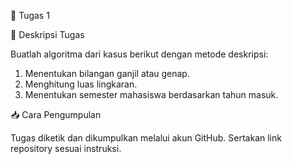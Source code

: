 📘 Tugas 1

📝 Deskripsi Tugas

Buatlah algoritma dari kasus berikut dengan metode deskripsi:

1. Menentukan bilangan ganjil atau genap.
2. Menghitung luas lingkaran.
3. Menentukan semester mahasiswa berdasarkan tahun masuk.

📥 Cara Pengumpulan

Tugas diketik dan dikumpulkan melalui akun GitHub. Sertakan link repository sesuai instruksi.
